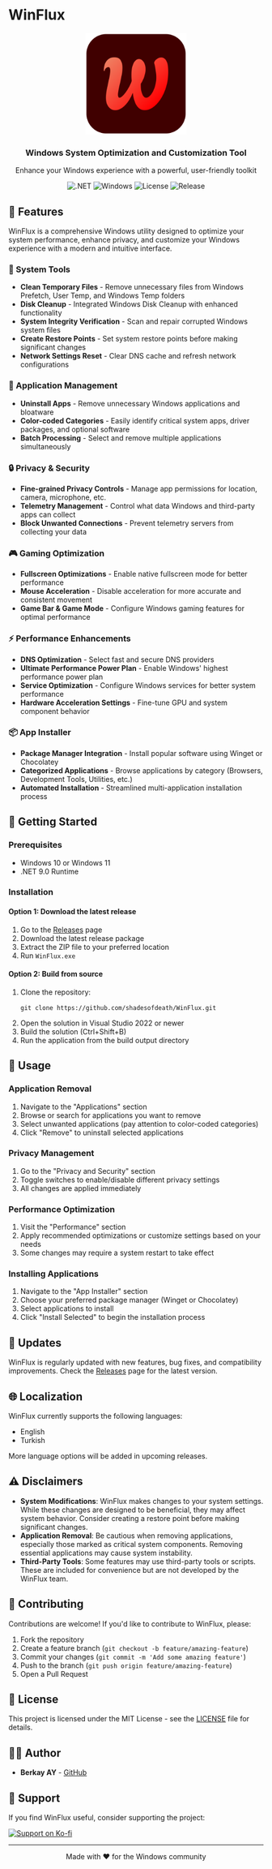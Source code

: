 # WinFlux

<div align="center">
  <img src="Assets/icon.png" alt="WinFlux Logo" width="200"/>
  <br>
  <h3>Windows System Optimization and Customization Tool</h3>
  <p>Enhance your Windows experience with a powerful, user-friendly toolkit</p>
  
  ![.NET](https://img.shields.io/badge/.NET-9.0-512BD4)
  ![Windows](https://img.shields.io/badge/Windows-10/11-0078D6)
  ![License](https://img.shields.io/github/license/shadesofdeath/WinFlux)
  ![Release](https://img.shields.io/github/v/release/shadesofdeath/WinFlux)
</div>

## 🌟 Features

WinFlux is a comprehensive Windows utility designed to optimize your system performance, enhance privacy, and customize your Windows experience with a modern and intuitive interface.

### 🧰 System Tools
- **Clean Temporary Files** - Remove unnecessary files from Windows Prefetch, User Temp, and Windows Temp folders
- **Disk Cleanup** - Integrated Windows Disk Cleanup with enhanced functionality
- **System Integrity Verification** - Scan and repair corrupted Windows system files
- **Create Restore Points** - Set system restore points before making significant changes
- **Network Settings Reset** - Clear DNS cache and refresh network configurations

### 🧹 Application Management
- **Uninstall Apps** - Remove unnecessary Windows applications and bloatware
- **Color-coded Categories** - Easily identify critical system apps, driver packages, and optional software
- **Batch Processing** - Select and remove multiple applications simultaneously

### 🔒 Privacy & Security
- **Fine-grained Privacy Controls** - Manage app permissions for location, camera, microphone, etc.
- **Telemetry Management** - Control what data Windows and third-party apps can collect
- **Block Unwanted Connections** - Prevent telemetry servers from collecting your data

### 🎮 Gaming Optimization
- **Fullscreen Optimizations** - Enable native fullscreen mode for better performance
- **Mouse Acceleration** - Disable acceleration for more accurate and consistent movement
- **Game Bar & Game Mode** - Configure Windows gaming features for optimal performance

### ⚡ Performance Enhancements
- **DNS Optimization** - Select fast and secure DNS providers
- **Ultimate Performance Power Plan** - Enable Windows' highest performance power plan
- **Service Optimization** - Configure Windows services for better system performance
- **Hardware Acceleration Settings** - Fine-tune GPU and system component behavior

### 📦 App Installer
- **Package Manager Integration** - Install popular software using Winget or Chocolatey
- **Categorized Applications** - Browse applications by category (Browsers, Development Tools, Utilities, etc.)
- **Automated Installation** - Streamlined multi-application installation process

## 🚀 Getting Started

### Prerequisites
- Windows 10 or Windows 11
- .NET 9.0 Runtime

### Installation

#### Option 1: Download the latest release
1. Go to the [Releases](https://github.com/shadesofdeath/WinFlux/releases) page
2. Download the latest release package
3. Extract the ZIP file to your preferred location
4. Run `WinFlux.exe`

#### Option 2: Build from source
1. Clone the repository:
   ```
   git clone https://github.com/shadesofdeath/WinFlux.git
   ```
2. Open the solution in Visual Studio 2022 or newer
3. Build the solution (Ctrl+Shift+B)
4. Run the application from the build output directory

## 🔧 Usage

### Application Removal
1. Navigate to the "Applications" section
2. Browse or search for applications you want to remove
3. Select unwanted applications (pay attention to color-coded categories)
4. Click "Remove" to uninstall selected applications

### Privacy Management
1. Go to the "Privacy and Security" section
2. Toggle switches to enable/disable different privacy settings
3. All changes are applied immediately

### Performance Optimization
1. Visit the "Performance" section
2. Apply recommended optimizations or customize settings based on your needs
3. Some changes may require a system restart to take effect

### Installing Applications
1. Navigate to the "App Installer" section
2. Choose your preferred package manager (Winget or Chocolatey)
3. Select applications to install
4. Click "Install Selected" to begin the installation process

## 🔄 Updates

WinFlux is regularly updated with new features, bug fixes, and compatibility improvements. Check the [Releases](https://github.com/shadesofdeath/WinFlux/releases) page for the latest version.

## 🌐 Localization

WinFlux currently supports the following languages:
- English
- Turkish

More language options will be added in upcoming releases.

## ⚠️ Disclaimers

- **System Modifications**: WinFlux makes changes to your system settings. While these changes are designed to be beneficial, they may affect system behavior. Consider creating a restore point before making significant changes.
- **Application Removal**: Be cautious when removing applications, especially those marked as critical system components. Removing essential applications may cause system instability.
- **Third-Party Tools**: Some features may use third-party tools or scripts. These are included for convenience but are not developed by the WinFlux team.

## 🤝 Contributing

Contributions are welcome! If you'd like to contribute to WinFlux, please:

1. Fork the repository
2. Create a feature branch (`git checkout -b feature/amazing-feature`)
3. Commit your changes (`git commit -m 'Add some amazing feature'`)
4. Push to the branch (`git push origin feature/amazing-feature`)
5. Open a Pull Request

## 📄 License

This project is licensed under the MIT License - see the [LICENSE](LICENSE) file for details.

## 👨‍💻 Author

- **Berkay AY** - [GitHub](https://github.com/shadesofdeath)

## 💖 Support

If you find WinFlux useful, consider supporting the project:

<a href="https://ko-fi.com/shadesofdeath" target="_blank">
  <img src="https://ko-fi.com/img/githubbutton_sm.svg" alt="Support on Ko-fi" />
</a>

---

<div align="center">
  <p>Made with ❤️ for the Windows community</p>
</div> 
